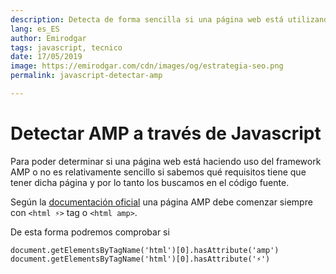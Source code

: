 ```yaml
---
description: Detecta de forma sencilla si una página web está utilizando AMP o no
lang: es_ES
author: Emirodgar
tags: javascript, tecnico
date: 17/05/2019
image: https://emirodgar.com/cdn/images/og/estrategia-seo.png
permalink: javascript-detectar-amp

---
```

# Detectar AMP a través de Javascript

Para poder determinar si una página web está haciendo uso del framework AMP o no es relativamente sencillo si sabemos qué requisitos tiene que tener dicha página y por lo tanto los buscamos en el código fuente.

Según la [documentación oficial](https://amp.dev/documentation/guides-and-tutorials/learn/spec/amphtml/?referrer=ampproject.org#required-markup) una página AMP debe comenzar siempre con `<html ⚡>` tag  o `<html amp>`.

De esta forma podremos comprobar si 

    document.getElementsByTagName('html')[0].hasAttribute('amp')
    document.getElementsByTagName('html')[0].hasAttribute('⚡')


<!--stackedit_data:
eyJoaXN0b3J5IjpbMTQ1NDkxNzcyMl19
-->